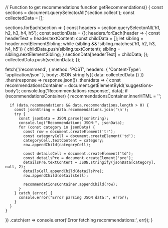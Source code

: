 // Function to get recommendations
function getRecommendations() {
  const sections = document.querySelectorAll('section.collect');
  const collectedData = [];

  sections.forEach(section => {
    const headers = section.querySelectorAll('h1, h2, h3, h4, h5');
    const sectionData = {};
    headers.forEach(header => {
      const headerText = header.textContent;
      const childData = [];
      let sibling = header.nextElementSibling;
      while (sibling && !sibling.matches('h1, h2, h3, h4, h5')) {
        childData.push(sibling.textContent);
        sibling = sibling.nextElementSibling;
      }
      sectionData[headerText] = childData;
    });
    collectedData.push(sectionData);
  });

  fetch('/recommend', {
    method: 'POST',
    headers: { 'Content-Type': 'application/json' },
    body: JSON.stringify({ data: collectedData })
  })
  .then(response => response.json())
  .then(data => {
    const recommendationsContainer = document.getElementById('suggestions-body');
    console.log('Recommendations response:', data);
    if (recommendationsContainer) {
      recommendationsContainer.innerHTML = '';

      if (data.recommendations && data.recommendations.length > 0) {
        const jsonString = data.recommendations.join('\n');
        try {
          const jsonData = JSON.parse(jsonString);
          console.log("Recommendations JSON:", jsonData);
          for (const category in jsonData) {
            const row = document.createElement('tr');
            const categoryCell = document.createElement('td');
            categoryCell.textContent = category;
            row.appendChild(categoryCell);

            const detailsCell = document.createElement('td');
            const detailsPre = document.createElement('pre');
            detailsPre.textContent = JSON.stringify(jsonData[category], null, 2);
            detailsCell.appendChild(detailsPre);
            row.appendChild(detailsCell);

            recommendationsContainer.appendChild(row);
          }
        } catch (error) {
          console.error("Error parsing JSON data:", error);
        }
      }
    }
  })
  .catch(err => console.error('Error fetching recommendations:', err));
}
